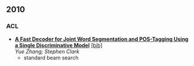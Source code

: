 2010
---

### ACL
- [**A Fast Decoder for Joint Word Segmentation and POS-Tagging Using a Single Discriminative Model**](http://www.aclweb.org/anthology/D/D10/D10-1082.pdf) [[bib]](http://www.aclweb.org/anthology/D/D10/D10-1082.bib)  
  *Yue Zhang; Stephen Clark*
  - standard beam search

